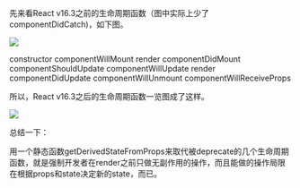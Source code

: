 先来看React v16.3之前的生命周期函数（图中实际上少了componentDidCatch)，如下图。

![](https://upload-images.jianshu.io/upload_images/5780538-ac6bc792f35118b3.png?imageMogr2/auto-orient/strip%7CimageView2/2/w/1240)

constructor
componentWillMount
render
componentDidMount
componentShouldUpdate
componentWillUpdate
render
componentDidUpdate
componentWillUnmount
componentWillReceiveProps

所以，React v16.3之后的生命周期函数一览图成了这样。

![](https://upload-images.jianshu.io/upload_images/5780538-54ae280cf65102cc.png?imageMogr2/auto-orient/strip%7CimageView2/2/w/1240)

总结一下：

用一个静态函数getDerivedStateFromProps来取代被deprecate的几个生命周期函数，就是强制开发者在render之前只做无副作用的操作，而且能做的操作局限在根据props和state决定新的state，而已。
